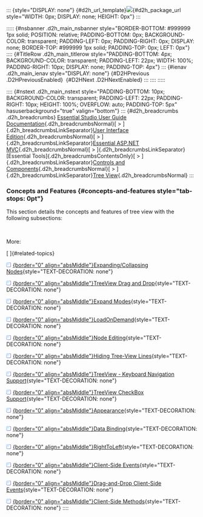 ::: {style="DISPLAY: none"}
[](ms-xhelp:///?Id=d2h_url_template){#d2h_url_template}![](!package_url!){#d2h_package_url style="WIDTH: 0px; DISPLAY: none; HEIGHT: 0px"}
:::

::::: {#nsbanner .d2h_main_nsbanner style="BORDER-BOTTOM: #999999 1px solid; POSITION: relative; PADDING-BOTTOM: 0px; BACKGROUND-COLOR: transparent; PADDING-LEFT: 0px; PADDING-RIGHT: 0px; DISPLAY: none; BORDER-TOP: #999999 1px solid; PADDING-TOP: 0px; LEFT: 0px"}
:::: {#TitleRow .d2h_main_titlerow style="PADDING-BOTTOM: 4px; BACKGROUND-COLOR: transparent; PADDING-LEFT: 22px; WIDTH: 100%; PADDING-RIGHT: 10px; DISPLAY: none; PADDING-TOP: 4px"}
::: {#ienav .d2h_main_ienav style="DISPLAY: none"}
[](ms-xhelp:///?Id=21e466d3-97c8-45ed-a90a-abe027ab7e19){#D2HPrevious .D2HPreviousEnabled}  [](ms-xhelp:///?Id=56a5504f-c3b3-4d0d-8de1-b408a3625520){#D2HNext .D2HNextEnabled}
:::
::::
:::::

:::: {#nstext .d2h_main_nstext style="PADDING-BOTTOM: 10px; BACKGROUND-COLOR: transparent; PADDING-LEFT: 22px; PADDING-RIGHT: 10px; HEIGHT: 100%; OVERFLOW: auto; PADDING-TOP: 5px" hasuserbackground="true" valign="bottom"}
::: {#d2h_breadcrumbs .d2h_breadcrumbs}
[Essential Studio User Guide Documentation](ms-xhelp:///?Id=12457748-09e3-4d74-a240-8e049cedf030){.d2h_breadcrumbsNormal}[ \> ]{.d2h_breadcrumbsLinkSeparator}[User Interface Edition](ms-xhelp:///?Id=c29296b7-531c-413b-a0ec-488ca1f7f669){.d2h_breadcrumbsNormal}[ \> ]{.d2h_breadcrumbsLinkSeparator}[Essential ASP.NET MVC](ms-xhelp:///?Id=4b14e7d1-65c4-4f67-b1aa-2c37709905a5){.d2h_breadcrumbsNormal}[ \> ]{.d2h_breadcrumbsLinkSeparator}[Essential Tools]{.d2h_breadcrumbsContentsOnly}[ \> ]{.d2h_breadcrumbsLinkSeparator}[Controls and Components](ms-xhelp:///?Id=f0af2fff-6f00-4ca4-85a6-54e41ac5dc96){.d2h_breadcrumbsNormal}[ \> ]{.d2h_breadcrumbsLinkSeparator}[Tree View](ms-xhelp:///?Id=245435d2-001b-4fb8-b081-1dbded45c23f){.d2h_breadcrumbsNormal}
:::

### Concepts and Features {#concepts-and-features style="tab-stops: 0pt"}

This section details the concepts and features of tree view with the following subsections:

 

More:

[ ]{#related-topics}

[![](button.gif){border="0" align="absMiddle"}Expanding/Collapsing Nodes](ms-xhelp:///?Id=d7b6e609-391e-4aac-b627-f8098a10d02b){style="TEXT-DECORATION: none"}

[![](button.gif){border="0" align="absMiddle"}TreeView Drag and Drop](ms-xhelp:///?Id=a6997f1d-c59f-4725-807c-1d28d0a8775f){style="TEXT-DECORATION: none"}

[![](button.gif){border="0" align="absMiddle"}Expand Modes](ms-xhelp:///?Id=5c708637-6963-4ec4-a651-a367d55ef8a4){style="TEXT-DECORATION: none"}

[![](button.gif){border="0" align="absMiddle"}LoadOnDemand](ms-xhelp:///?Id=3755d46b-19ef-482f-bcf5-65813381bf06){style="TEXT-DECORATION: none"}

[![](button.gif){border="0" align="absMiddle"}Node Editing](ms-xhelp:///?Id=3f23b7d7-2172-4f5f-b0d3-ed08c232b977){style="TEXT-DECORATION: none"}

[![](button.gif){border="0" align="absMiddle"}Hiding Tree-View Lines](ms-xhelp:///?Id=a2ef3ef1-be67-4fd1-8962-a349ee14c560){style="TEXT-DECORATION: none"}

[![](button.gif){border="0" align="absMiddle"}TreeView - Keyboard Navigation Support](ms-xhelp:///?Id=6baaeb10-fcf6-4fc4-9083-9d4eef8dbfc0){style="TEXT-DECORATION: none"}

[![](button.gif){border="0" align="absMiddle"}TreeView CheckBox Support](ms-xhelp:///?Id=85443035-7b70-458a-8609-547098a394ea){style="TEXT-DECORATION: none"}

[![](button.gif){border="0" align="absMiddle"}Appearance](ms-xhelp:///?Id=eb605c76-ab53-43ba-8564-e6199a66dd73){style="TEXT-DECORATION: none"}

[![](button.gif){border="0" align="absMiddle"}Data Binding](ms-xhelp:///?Id=71121205-f737-470e-b0d3-7c6a46971b97){style="TEXT-DECORATION: none"}

[![](button.gif){border="0" align="absMiddle"}RightToLeft](ms-xhelp:///?Id=c70e3f98-0025-4537-8984-82e4d20f5aa1){style="TEXT-DECORATION: none"}

[![](button.gif){border="0" align="absMiddle"}Client-Side Events](ms-xhelp:///?Id=858507ee-a475-435d-b9b4-ed1c73cd82f5){style="TEXT-DECORATION: none"}

[![](button.gif){border="0" align="absMiddle"}Drag-and-Drop Client-Side Events](ms-xhelp:///?Id=1f205e93-cf66-4074-8a10-e75aa6607249){style="TEXT-DECORATION: none"}

[![](button.gif){border="0" align="absMiddle"}Client-Side Methods](ms-xhelp:///?Id=f7651070-eb55-457a-957b-32623caac95a){style="TEXT-DECORATION: none"}
::::
